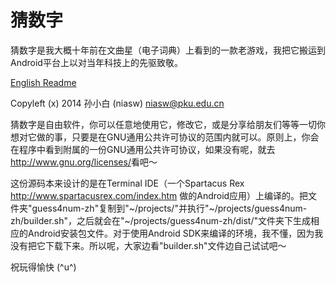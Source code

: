 猜数字
======

猜数字是我大概十年前在文曲星（电子词典）上看到的一款老游戏，我把它搬运到Android平台上以对当年科技上的先驱致敬。

[English Readme](https://github.com/niasw/guess4num/blob/master/README.md)

Copyleft (x) 2014 孙小白 (niasw) <niasw@pku.edu.cn>

猜数字是自由软件，你可以任意地使用它，修改它，或是分享给朋友们等等一切你想对它做的事，只要是在GNU通用公共许可协议的范围内就可以。原则上，你会在程序中看到附属的一份GNU通用公共许可协议，如果没有呢，就去<http://www.gnu.org/licenses/>看吧～

这份源码本来设计的是在Terminal IDE（一个Spartacus Rex <http://www.spartacusrex.com/index.htm> 做的Android应用）上编译的。把文件夹"guess4num-zh"复制到"~/projects/"并执行"~/projects/guess4num-zh/builder.sh"，之后就会在"~/projects/guess4num-zh/dist/"文件夹下生成相应的Android安装包文件。对于使用Android SDK来编译的环境，我不懂，因为我没有把它下载下来。所以呢，大家边看"builder.sh"文件边自己试试吧～

祝玩得愉快 (^u^)

